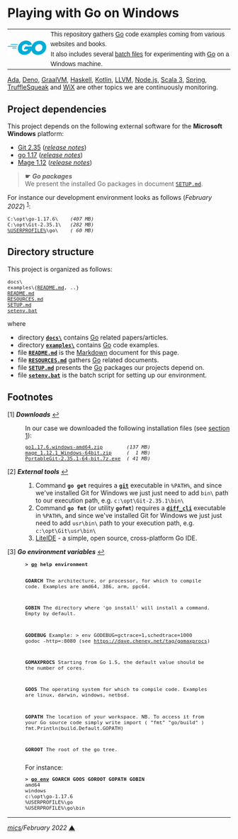 # <span id="top">Playing with Go on Windows</span>

<table style="font-family:Helvetica,Arial;font-size:14px;line-height:1.6;">
  <tr>
  <td style="border:0;padding:0 10px 0 0;min-width:25%;"><a href="https://golang.org/" rel="external"><img src="./docs/images/go-logo-blue.svg" width="120" alt="Go project"/></a></td>
  <td style="border:0;padding:0;vertical-align:text-top;">This repository gathers <a href="https://golang.org/" rel="external">Go</a> code examples coming from various websites and books.<br/>
  It also includes several <a href="https://en.wikibooks.org/wiki/Windows_Batch_Scripting" rel="external">batch files</a> for experimenting with <a href="https://golang.org/" rel="external">Go</a> on a Windows machine.
  </td>
  </tr>
</table>

[Ada][ada_examples], [Deno][deno_examples], [GraalVM][graalvm_examples], [Haskell][haskell_examples], [Kotlin][kotlin_examples], [LLVM][llvm_examples], [Node.js][nodejs_examples], [Scala 3][scala3_examples], [Spring][spring_examples], [TruffleSqueak][trufflesqueak_examples] and [WiX][wix_examples] are other topics we are continuously monitoring.

## <span id="proj_deps">Project dependencies</span>

This project depends on the following external software for the **Microsoft Windows** platform:

- [Git 2.35][git_downloads] ([*release notes*][git_relnotes])
- [go 1.17][golang_downloads] ([*release notes*][golang_relnotes])
- [Mage 1.12][mage_downloads] ([*release notes*][mage_relnotes])

> **&#9755;** ***Go packages***<br/>
> We present the installed Go packages in document [`SETUP.md`](./SETUP.md).

For instance our development environment looks as follows (*February 2022*) <sup id="anchor_01">[1](#footnote_01)</sup>:

<pre style="font-size:80%;">
C:\opt\go-1.17.6\    <i>(407 MB)</i>
C:\opt\Git-2.35.1\   <i>(282 MB)</i>
<a href="https://en.wikipedia.org/wiki/Environment_variable#Default_values">%USERPROFILE%</a>\go\    <i>( 60 MB)</i>
</pre>
<!--
go1.14 -> 334 MB, go1.15 -> 369 MB, go1.16 -> 387 MB, go1.17 -> 407 mB
-->

## <span id="structure">Directory structure</span>

This project is organized as follows:

<pre style="font-size:80%;">
docs\
examples\{<a href="./examples/README.md">README.md</a>, ..}
<a href="README.md">README.md</a>
<a href="RESOURCES.md">RESOURCES.md</a>
<a href="SETUP.md">SETUP.md</a>
<a href="setenv.bat">setenv.bat</a>
</pre>

where

- directory [**`docs\`**](docs/) contains [Go][golang] related papers/articles.
- directory [**`examples\`**](examples/) contains [Go][golang] code examples.
- file [**`README.md`**](README.md) is the [Markdown][github_markdown] document for this page.
- file [**`RESOURCES.md`**](RESOURCES.md) gathers [Go][golang] related documents.
- file [**`SETUP.md`**](SETUP.md) presents the [Go][golang] packages our projects depend on.
- file [**`setenv.bat`**](setenv.bat) is the batch script for setting up our environment.


## <span id="footnotes">Footnotes</span>

<span id="footnote_01">[1]</span> ***Downloads*** [↩](#anchor_01)

<dl><dd>
In our case we downloaded the following installation files (see <a href="#proj_deps">section 1</a>):
</dd>
<dd>
<pre style="font-size:80%;">
<a href="https://golang.org/dl/#stable">go1.17.6.windows-amd64.zip</a>        <i>(137 MB)</i>
<a href="https://github.com/magefile/mage/releases">mage_1.12.1_Windows-64bit.zip</a>     <i>(  1 MB)</i>
<a href="https://git-scm.com/download/win">PortableGit-2.35.1-64-bit.7z.exe</a>  <i>( 41 MB)</i>
</pre>
</dd></dl>

<span id="footnote_02">[2]</span> ***External tools*** [↩](#anchor_02)

<dl><dd>
<ol>
<li>Command <b><code>go get</code></b> requires a <a href="https://git-scm.com/docs/git"><b><code>git</code></b></a> executable in <code>%PATH%</code>, and since we've installed Git for Windows we just just need to add <code>bin\</code> path to our execution path,
      e.g. <code>c:\opt\Git-2.35.1\bin\</code>
</li>
<li>Command <b><code>go fmt</code></b> (or utility <b><code>gofmt</code></b>) requires a <a href="https://www.gnu.org/software/diffutils/manual/html_node/Invoking-diff.html"><b><code>diff_cli</code></b></a> executable in <code>%PATH%</code>, and since we've installed Git for Windows we just just need to add <code>usr\bin\</code> path to your execution path,
      e.g. <code>c:\opt\Git\usr\bin\</code>
</li>
<li><a href="http://liteide.org/en/">LiteIDE</a> - a simple, open source, cross-platform Go IDE.
</li>
</ol>
</dd></dl>

<span id="footnote_03">[3]</span> ***Go environment variables*** [↩](#anchor_03)

<dl><dd>
<pre style="font-size:80%;">
<b>&gt; <a href="https://golang.org/cmd/go/">go</a> help environment</b>

<b>GOARCH</b>
   The architecture, or processor, for which to compile code.
   Examples are amd64, 386, arm, ppc64.

<b>GOBIN</b>
   The directory where 'go install' will install a command.
   Empty by default.

<b>GODEBUG</b>
   Example: > env GODEBUG=gctrace=1,schedtrace=1000 godoc -http=:8080
  (see https://dave.cheney.net/tag/gomaxprocs)

<b>GOMAXPROCS</b>
   Starting from Go 1.5, the default value should be the number of cores.

<b>GOOS</b>
   The operating system for which to compile code.
   Examples are linux, darwin, windows, netbsd.

<b>GOPATH</b>
   The location of your workspace.
   NB. To access it from your Go source code simply write
   import (
       "fmt"
       "go/build"
   )
   fmt.Println(build.Default.GOPATH)

<b>GOROOT</b>
   The root of the go tree.
</pre>
</dd>
<dd>
For instance:
</dd>
<dd>
<pre style="font-size:80%;">
<b>&gt; <a href="https://golang.org/cmd/go/#hdr-Print_Go_environment_information">go env</a> GOARCH GOOS GOROOT GOPATH GOBIN</b>
amd64
windows
c:\opt\go-1.17.6
%USERPROFILE%\go
%USERPROFILE%\go\bin
</pre>
</dd></dl>

***

*[mics](https://lampwww.epfl.ch/~michelou/)/February 2022* [**&#9650;**](#top)
<span id="bottom">&nbsp;</span>

<!-- link refs -->

[ada_examples]: https://github.com/michelou/ada-examples
[deno_examples]: https://github.com/michelou/deno-examples
[diff_cli]: https://www.gnu.org/software/diffutils/manual/html_node/Invoking-diff.html
[git_cli]: https://git-scm.com/docs/git
[git_downloads]: https://git-scm.com/download/win
[git_exe]: https://git-scm.com/docs/git
[git_relnotes]: https://raw.githubusercontent.com/git/git/master/Documentation/RelNotes/2.35.1.txt
[github_markdown]: https://github.github.com/gfm/
[golang]: https://golang.org/
[golang_downloads]: https://golang.org/dl/#stable
[golang_relnotes]: https://golang.org/doc/devel/release.html#go1.16
[graalvm_examples]: https://github.com/michelou/graalvm-examples
[haskell_examples]: https://github.com/michelou/haskell-examples
[kotlin_examples]: https://github.com/michelou/kotlin-examples
[llvm_examples]: https://github.com/michelou/llvm-examples
[mage_downloads]: https://github.com/magefile/mage/releases
[mage_relnotes]: https://github.com/magefile/mage/releases/tag/v1.11.0
[nodejs_examples]: https://github.com/michelou/nodejs-examples
[scala3_examples]: https://github.com/michelou/dotty-examples
[spring_examples]: https://github.com/michelou/spring-examples
[trufflesqueak_examples]: https://github.com/michelou/trufflesqueak-examples
[wix_examples]: https://github.com/michelou/wix-examples
